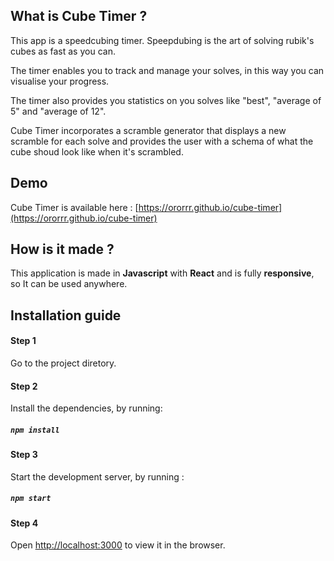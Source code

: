 
## What is Cube Timer ?

This app is a speedcubing timer. Speepdubing is the art of solving rubik's cubes as fast as you can.

The timer enables you to track and manage your solves, in this way you can visualise your progress.

The timer also provides you statistics on you solves like "best", "average of 5" and "average of 12".

Cube Timer incorporates a scramble generator that displays a new scramble for each solve and provides the user with a schema of what the cube shoud look like when it's scrambled.


## Demo

Cube Timer is available here : [https://ororrr.github.io/cube-timer](https://ororrr.github.io/cube-timer)


## How is it made ?

This application is made in **Javascript** with **React** and is fully **responsive**, so It can be used anywhere.


## Installation guide

#### Step 1
Go to the project diretory.

#### Step 2
Install the dependencies, by running:
##### `npm install`

#### Step 3
Start the development server, by running : 
##### `npm start`

#### Step 4
Open [http://localhost:3000](http://localhost:3000) to view it in the browser.

